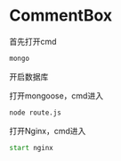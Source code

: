 # CommentBox

首先打开cmd

```cmd
mongo
```

开启数据库



打开mongoose，cmd进入

```cmd
node route.js
```



打开Nginx，cmd进入

```cmd
start nginx
```



